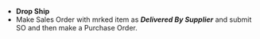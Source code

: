 - **Drop Ship**
 - Make Sales Order with mrked item as **_Delivered By Supplier_** and submit SO and then make a Purchase Order.